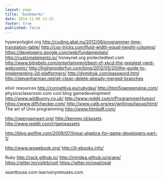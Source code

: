 ```yaml
---
layout: page
title: "bookmarks"
date: 2014-11-09 21:22
footer: true
published: false
---
```


hyperpolyglot.org
http://coding.abel.nu/2012/06/programmer-time-translation-table/
http://css-tricks.com/fluid-width-equal-height-columns/
https://developers.google.com/web/fundamentals/
http://customelements.io/
honeynet.org
protectedtext.com
http://www.bitrebels.com/entertainment/best-of-xkcd-the-greatest-nerd-webcomic/
http://higherorderfun.com/blog/2012/05/20/the-guide-to-implementing-2d-platformers/
http://dymitruk.com/password.html
http://stevenharman.net/git-clean-delete-already-merged-branches

elixir resources http://connettiva.eu/rubyday/
http://html5gameengine.com/
physicsclassroom.com
cool blog gamedevelopment http://www.wildbunny.co.uk/
http://www.reddit.com/r/ProgrammerHumor/
https://www.diffchecker.com/
http://www.catb.org/esr/writings/taoup/html/ The art of Unix programming
http://www.htmlpdf.com/

http://opengameart.org/
http://kenney.nl/assets
http://www.reddit.com/r/gameassets

http://blog.wolfire.com/2009/07/linear-algebra-for-game-developers-part-1/

http://www.wowebook.org/
http://it-ebooks.info/

Ruby
http://rack.github.io/
http://intridea.github.io/grape/
https://gitter.im/voltrb/volt
https://gitter.im/opal/opal

iwanttouse.com
learnxinyminutes.com

